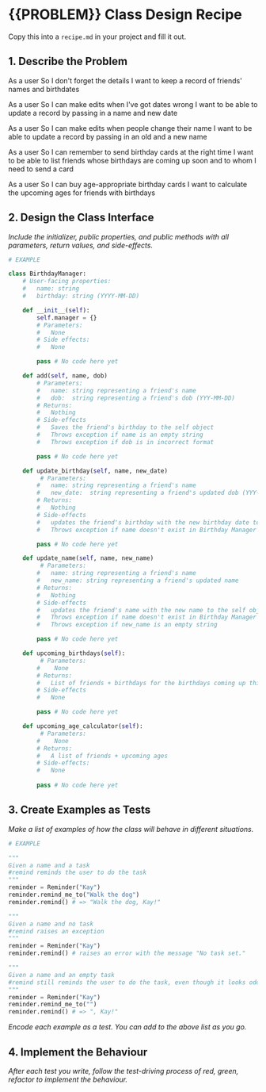 # {{PROBLEM}} Class Design Recipe

Copy this into a `recipe.md` in your project and fill it out.

## 1. Describe the Problem

As a user
So I don't forget the details
I want to keep a record of friends' names and birthdates

As a user
So I can make edits when I've got dates wrong
I want to be able to update a record by passing in a name and new date

As a user
So I can make edits when people change their name
I want to be able to update a record by passing in an old and a new name

As a user
So I can remember to send birthday cards at the right time
I want to be able to list friends whose birthdays are coming up soon and to whom I need to send a card

As a user
So I can buy age-appropriate birthday cards
I want to calculate the upcoming ages for friends with birthdays

## 2. Design the Class Interface

_Include the initializer, public properties, and public methods with all parameters, return values, and side-effects._

```python
# EXAMPLE

class BirthdayManager:
    # User-facing properties:
    #   name: string
    #   birthday: string (YYYY-MM-DD)

    def __init__(self):
        self.manager = {}
        # Parameters:
        #   None
        # Side effects:
        #   None

        pass # No code here yet

    def add(self, name, dob)
        # Parameters:
        #   name: string representing a friend's name
        #   dob:  string representing a friend's dob (YYY-MM-DD)
        # Returns:
        #   Nothing
        # Side-effects
        #   Saves the friend's birthday to the self object
        #   Throws exception if name is an empty string
        #   Throws exception if dob is in incorrect format

        pass # No code here yet

    def update_birthday(self, name, new_date)
         # Parameters:
        #   name: string representing a friend's name
        #   new_date:  string representing a friend's updated dob (YYY-MM-DD)
        # Returns:
        #   Nothing
        # Side-effects
        #   updates the friend's birthday with the new birthday date to the self object
        #   Throws exception if name doesn't exist in Birthday Manager

        pass # No code here yet

    def update_name(self, name, new_name)
         # Parameters:
        #   name: string representing a friend's name
        #   new_name: string representing a friend's updated name
        # Returns:
        #   Nothing
        # Side-effects
        #   updates the friend's name with the new name to the self object
        #   Throws exception if name doesn't exist in Birthday Manager
        #   Throws exception if new_name is an empty string

        pass # No code here yet

    def upcoming_birthdays(self):
         # Parameters:
        #    None
        # Returns:
        #   List of friends + birthdays for the birthdays coming up this month and next month
        # Side-effects
        #   None

        pass # No code here yet

    def upcoming_age_calculator(self):
         # Parameters:
        #    None
        # Returns:
        #   A list of friends + upcoming ages
        # Side-effects:
        #   None
        
        pass # No code here yet
```

## 3. Create Examples as Tests

_Make a list of examples of how the class will behave in different situations._

``` python
# EXAMPLE

"""
Given a name and a task
#remind reminds the user to do the task
"""
reminder = Reminder("Kay")
reminder.remind_me_to("Walk the dog")
reminder.remind() # => "Walk the dog, Kay!"

"""
Given a name and no task
#remind raises an exception
"""
reminder = Reminder("Kay")
reminder.remind() # raises an error with the message "No task set."

"""
Given a name and an empty task
#remind still reminds the user to do the task, even though it looks odd
"""
reminder = Reminder("Kay")
reminder.remind_me_to("")
reminder.remind() # => ", Kay!"
```

_Encode each example as a test. You can add to the above list as you go._

## 4. Implement the Behaviour

_After each test you write, follow the test-driving process of red, green, refactor to implement the behaviour._
